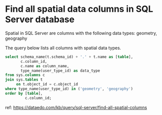 # Find all spatial data columns in SQL Server database

Spatial in SQL Server are columns with the following data types: geometry, geography

The query below lists all columns with spatial data types.


``` sql
select schema_name(t.schema_id) + '.' + t.name as [table],
       c.column_id,
       c.name as column_name,
       type_name(user_type_id) as data_type
from sys.columns c
join sys.tables t
     on t.object_id = c.object_id
where type_name(user_type_id) in ('geometry', 'geography')
order by [table],
         c.column_id;
```

ref: https://dataedo.com/kb/query/sql-server/find-all-spatial-columns